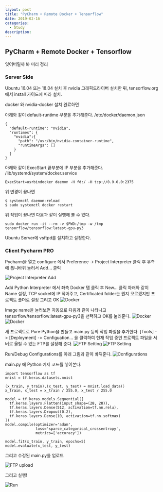```yaml
---
layout: post
title: "PyCharm + Remote Docker + Tensorflow"
date: 2019-02-16
categories:
  - Study
description:
---
```


## PyCharm + Remote Docker + Tensorflow

잊어버릴까 봐 미리 정리

### Server Side
Ubuntu 16.04 또는 18.04 설치 후 nvidia 그래픽드라이버 설치한 뒤,
tensorflow.org 에서 install 가이드에 따라 설치.

docker 와 nvidia-docker 설치 완료하면

아래와 같이 default-runtime 부분을 추가해준다.
/etc/docker/daemon.json

```
{
  "default-runtime": "nvidia",
  "runtimes": {
    "nvidia":{
      "path": "/usr/bin/nvidia-container-runtime",
      "runtimeArgs": []
    }
  }
}
```

아래와 같이 ExecStart 끝부분에 IP 부분을 추가해준다.
/lib/systemd/system/docker.service

```
ExecStart=usrbindocker daemon -H fd:/ -H tcp://0.0.0.0:2375
```

위 변경이 끝나면

```
$ systemctl daemon-reload
$ sudo systemctl docker restart
```

위 작업이 끝나면 다음과 같이 실행해 볼 수 있다.

```
sudo docker run -it --rm -v $PWD:/tmp -w /tmp tensorflow/tensorflow:latest-gpu-py3
```


Ubuntu Server에 vsftpd를 설치하고 설정한다.

### Client Pycharm PRO
Pycharm을 열고 configure 에서 Preference -> Project Interpreter 클릭 후 우측에 톱니바퀴 눌러서 Add... 클릭

![Project Interpreter Add](https://github.com/Yujin-Soft/Yujin-Soft.github.io/raw/master/_screenshots/2019-02-16-003.png "Project Interpreter Add")

Add Python Interpreter 에서 좌측 Docker 탭 클릭 후 New... 클릭
아래와 같이 Name 설정, TCP socket에 IP 적어주고, Certificated folder는 뭔지 모르겠지만 프로젝트 폴더로 설정 그리고 OK
![Docker](https://github.com/Yujin-Soft/Yujin-Soft.github.io/raw/master/_screenshots/2019-02-16-004.png "Docker Setting")

Image name을 눌러보면 자동으로 다음과 같이 나타나고 tensorflow/tensorflow:latest-gpu-py3을 선택하고 OK를 눌러준다.
![Docker](https://github.com/Yujin-Soft/Yujin-Soft.github.io/raw/master/_screenshots/2019-02-16-005.png "Docker Setting")
![Docker](https://github.com/Yujin-Soft/Yujin-Soft.github.io/raw/master/_screenshots/2019-02-16-006.png "Docker Setting")

새 프로젝트로 Pure Python을 만들고 main.py 등의 작업 파일을 추가한다.
[Tools] -> [Deployment] -> Configuation... 을 클릭하여 현재 작업 중인 프로젝트 파일을 서버로 올릴 수 있는 FTP를 설정해 준다.
![FTP Setting](https://github.com/Yujin-Soft/Yujin-Soft.github.io/raw/master/_screenshots/2019-02-16-001.png "FTP Setting")
![FTP Setting](https://github.com/Yujin-Soft/Yujin-Soft.github.io/raw/master/_screenshots/2019-02-16-002.png "FTP Setting")

Run/Debug Configurations를 아래 그림과 같이 바꿔준다.
![Configurations](https://github.com/Yujin-Soft/Yujin-Soft.github.io/raw/master/_screenshots/2019-02-16-009.png "Run/Debug Configurations")

main.py 에 Python 예제 코드를 넣어본다.

```
import tensorflow as tf
mnist = tf.keras.datasets.mnist

(x_train, y_train),(x_test, y_test) = mnist.load_data()
x_train, x_test = x_train / 255.0, x_test / 255.0

model = tf.keras.models.Sequential([
  tf.keras.layers.Flatten(input_shape=(28, 28)),
  tf.keras.layers.Dense(512, activation=tf.nn.relu),
  tf.keras.layers.Dropout(0.2),
  tf.keras.layers.Dense(10, activation=tf.nn.softmax)
])
model.compile(optimizer='adam',
              loss='sparse_categorical_crossentropy',
              metrics=['accuracy'])

model.fit(x_train, y_train, epochs=5)
model.evaluate(x_test, y_test)

```

그리고 수정된 main.py를 업로드

![FTP upload](https://github.com/Yujin-Soft/Yujin-Soft.github.io/raw/master/_screenshots/2019-02-16-007.png "FTP upload")

그리고 실행!

![Run](https://github.com/Yujin-Soft/Yujin-Soft.github.io/raw/master/_screenshots/2019-02-16-008.png "Run")

